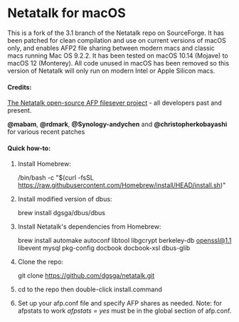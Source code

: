 # Netatalk for macOS
This is a fork of the 3.1 branch of the Netatalk repo on SourceForge. It has been patched for clean compilation and use on current versions of macOS only, and enables AFP2 file sharing between modern macs and classic macs running Mac OS 9.2.2.  It has been tested on macOS 10.14 (Mojave) to macOS 12 (Monterey). All code unused in macOS has been removed so this version of Netatalk will only run on modern Intel or Apple Silicon macs.
#### Credits:

[The Netatalk open-source AFP filesever project](http://netatalk.sourceforge.net) -
all developers past and present.

**@mabam**, **@rdmark**, **@Synology-andychen** and **@christopherkobayashi** for various recent patches

#### Quick how-to:

1. Install Homebrew:

    /bin/bash -c "$(curl -fsSL https://raw.githubusercontent.com/Homebrew/install/HEAD/install.sh)"

2. Install modified version of dbus:

    brew install dgsga/dbus/dbus

3. Install Netatalk's dependencies from Homebrew:

    brew install automake autoconf libtool libgcrypt berkeley-db openssl@1.1 libevent mysql pkg-config docbook docbook-xsl dbus-glib

4. Clone the repo:

    git clone https://github.com/dgsga/netatalk.git

5. cd to the repo then double-click install.command


6. Set up your afp.conf file and specify AFP shares as needed. Note: for afpstats to work *afpstats = yes* must be in the global section of afp.conf.

